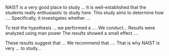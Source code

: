 NAIST is a very good place to study ...
It is well-established that the students really enthusiastic to study here. This study aims to determine how .... Specifically, it investigates whether ... 


To test the hypothesis ... we performed a .... 
We conduct...
Results were analyzed using man power The results showed a small effect .... 


These results suggest that ... We recommend that .... That is why NAIST is very ... to study...
